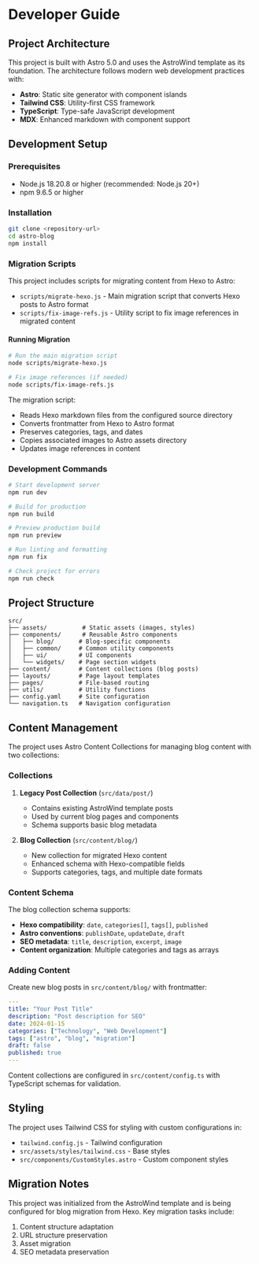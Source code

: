 # Developer Guide

## Project Architecture

This project is built with Astro 5.0 and uses the AstroWind template as its foundation. The architecture follows modern web development practices with:

- **Astro**: Static site generator with component islands
- **Tailwind CSS**: Utility-first CSS framework
- **TypeScript**: Type-safe JavaScript development
- **MDX**: Enhanced markdown with component support

## Development Setup

### Prerequisites

- Node.js 18.20.8 or higher (recommended: Node.js 20+)
- npm 9.6.5 or higher

### Installation

```bash
git clone <repository-url>
cd astro-blog
npm install
```

### Migration Scripts

This project includes scripts for migrating content from Hexo to Astro:

- `scripts/migrate-hexo.js` - Main migration script that converts Hexo posts to Astro format
- `scripts/fix-image-refs.js` - Utility script to fix image references in migrated content

#### Running Migration

```bash
# Run the main migration script
node scripts/migrate-hexo.js

# Fix image references (if needed)
node scripts/fix-image-refs.js
```

The migration script:

- Reads Hexo markdown files from the configured source directory
- Converts frontmatter from Hexo to Astro format
- Preserves categories, tags, and dates
- Copies associated images to Astro assets directory
- Updates image references in content

### Development Commands

```bash
# Start development server
npm run dev

# Build for production
npm run build

# Preview production build
npm run preview

# Run linting and formatting
npm run fix

# Check project for errors
npm run check
```

## Project Structure

```
src/
├── assets/          # Static assets (images, styles)
├── components/      # Reusable Astro components
│   ├── blog/       # Blog-specific components
│   ├── common/     # Common utility components
│   ├── ui/         # UI components
│   └── widgets/    # Page section widgets
├── content/        # Content collections (blog posts)
├── layouts/        # Page layout templates
├── pages/          # File-based routing
├── utils/          # Utility functions
├── config.yaml     # Site configuration
└── navigation.ts   # Navigation configuration
```

## Content Management

The project uses Astro Content Collections for managing blog content with two collections:

### Collections

1. **Legacy Post Collection** (`src/data/post/`)
   - Contains existing AstroWind template posts
   - Used by current blog pages and components
   - Schema supports basic blog metadata

2. **Blog Collection** (`src/content/blog/`)
   - New collection for migrated Hexo content
   - Enhanced schema with Hexo-compatible fields
   - Supports categories, tags, and multiple date formats

### Content Schema

The blog collection schema supports:

- **Hexo compatibility**: `date`, `categories[]`, `tags[]`, `published`
- **Astro conventions**: `publishDate`, `updateDate`, `draft`
- **SEO metadata**: `title`, `description`, `excerpt`, `image`
- **Content organization**: Multiple categories and tags as arrays

### Adding Content

Create new blog posts in `src/content/blog/` with frontmatter:

```yaml
---
title: "Your Post Title"
description: "Post description for SEO"
date: 2024-01-15
categories: ["Technology", "Web Development"]
tags: ["astro", "blog", "migration"]
draft: false
published: true
---
```

Content collections are configured in `src/content/config.ts` with TypeScript schemas for validation.

## Styling

The project uses Tailwind CSS for styling with custom configurations in:

- `tailwind.config.js` - Tailwind configuration
- `src/assets/styles/tailwind.css` - Base styles
- `src/components/CustomStyles.astro` - Custom component styles

## Migration Notes

This project was initialized from the AstroWind template and is being configured for blog migration from Hexo. Key migration tasks include:

1. Content structure adaptation
2. URL structure preservation
3. Asset migration
4. SEO metadata preservation
